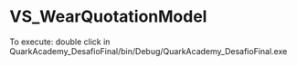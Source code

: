 # VS_WearQuotationModel

To execute: double click in QuarkAcademy_DesafioFinal/bin/Debug/QuarkAcademy_DesafioFinal.exe
